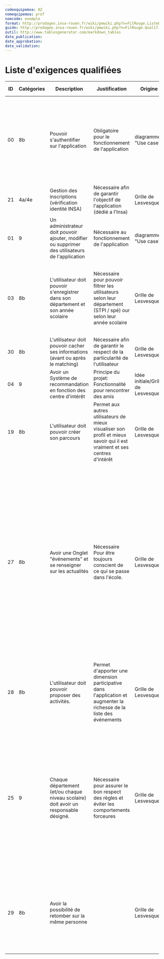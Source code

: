 ```yaml
---
codeequipemoa: 0Z
nomequipemoa: prof
nomcode: exemple
format: http://prodageo.insa-rouen.fr/wiki/pmwiki.php?n=FilRouge.ListeExigencesQualifiees 
guide: http://prodageo.insa-rouen.fr/wiki/pmwiki.php?n=FilRouge.QualifierExigence
outil: http://www.tablesgenerator.com/markdown_tables
date_publication:
date_approbation:
date_validation:
---
```


# Liste d'exigences qualifiées
| ID | Catégories | Description                                                                                     | Justification                                                                                                              | Origine                            | Critères de satisfaction                                                                                                                                                                                                                                                                                                                                                                                                                                                                  | Contentement MOA | Mécontentement MOA | Exigences Dépendantes         | Exigences conflictuelles |
|----|------------|-------------------------------------------------------------------------------------------------|----------------------------------------------------------------------------------------------------------------------------|------------------------------------|-------------------------------------------------------------------------------------------------------------------------------------------------------------------------------------------------------------------------------------------------------------------------------------------------------------------------------------------------------------------------------------------------------------------------------------------------------------------------------------------|------------------|--------------------|-------------------------------|--------------------------|
| 00 | 8b         | Pouvoir s'authentifier sur l'application                                                        | Obligatoire pour le fonctionnement de l'application                                                                        | diagramme "Use case"               | Un utilisateur entrant son nom d'utilisateur et son mot de passe doit pouvoir s'authentifier. Un utilisateur entrant un nom d'utilisateur et/ou mot de passe erroné ne doit pas pouvoir s'identifier                                                                                                                                                                                                                                                                                      | 5                | 5                  | Tous les autres exigences     |                          |
| 21 | 4a/4e      | Gestion des inscriptions (vérification identité INSA)                                           | Nécessaire afin de garantir l'objectif de l'application (dédié a l'Insa)                                                   | Grille de Lesvesques               | L'utilisateur doit se connecter à l'aide de son login de l'Insa.                                                                                                                                                                                                                                                                                                                                                                                                                          | 5                | 4                  | 21;01;03;30;04;19;27;28;25;29 |                          |
| 01 | 9          | Un administrateur doit pouvoir ajouter, modifier ou supprimer des utilisateurs de l'application | Nécessaire au fonctionnement de l'application                                                                              | diagramme "Use case"               |                                                                                                                                                                                                                                                                                                                                                                                                                                                                                           | 4                | 4                  |                               |                          |
| 03 | 8b         | L'utilisateur doit pouvoir s'enregistrer dans son département et son année scolaire             | Nécessaire pour pouvoir filtrer les utilisateurs selon leur département (STPI / spé) our selon leur année scolaire         | Grille de Lesvesques               | L'utilisateur doit à sa première connexion choisir son département et année scolaire. Ensuite, l'utilisateur aura accès au contenu relatif à son département.                                                                                                                                                                                                                                                                                                                             | 5                | 4                  | 04;25                         | 00                       |
| 30 | 8b         | L'utilisateur doit pouvoir cacher ses informations (avant ou après le matching)                 | Nécessaire afin de garantir le respect de la particularité de l'utilisateur                                                | Grille de Lesvesques               |                                                                                                                                                                                                                                                                                                                                                                                                                                                                                           | 4                | 2                  |                               |                          |
| 04 | 9          | Avoir un Système de recommandation en fonction des centre d'intérêt                             | Principe du projet: Fonctionnalité pour rencontrer des amis                                                                | Idée initiale/Grille de Lesvesques |                                                                                                                                                                                                                                                                                                                                                                                                                                                                                           | 4                | 3                  | 29                            | 00;03                    |
| 19 | 8b         | L'utilisateur doit pouvoir créer son parcours                                                   | Permet aux autres utilisateurs de mieux visualiser son profil et mieux savoir qui il est vraiment et ses centres d'intérêt | Grille de Lesvesques               | Un utilisateur enregistré et confirmé doit pouvoir créer son espace personnel et ajouter une ou plusieurs photos de lui.                                                                                                                                                                                                                                                                                                                                                                  | 3                | 1                  |                               |                          |
| 27 | 8b         | Avoir une Onglet "événements" et se renseigner sur les actualités                               | Nécessaire Pour être toujours conscient de ce qui se passe dans l'école.                                                   | Grille de Lesvesques               | Un utilisateur enregistré et confirmé doit pouvoir accéder aux différentes activités reliés à son école (et/ou particulièrement son département) et participer. Il doit pouvoir faire défiler une liste contenant les titres et les dates des événements (et éventuellement les photos) des activités qui vont se passer pendant ces événements. En cliquant sur un événement , il doit pouvoir voir s'afficher une page contenant les utilisateurs qui vont participer a cet événement.. | 4                | 3                  |                               |                          |
| 28 | 8b         | L'utilisateur doit pouvoir proposer des activités.                                              | Permet d'apporter une dimension participative dans l'application et augmenter la richesse de la liste des événements       | Grille de Lesvesques               | L'utilisateur peut proposer des ajouts ou modifications à la liste des événements.                                                                                                                                                                                                                                                                                                                                                                                                        | 5                | 4                  |                               |                          |
| 25 | 9          | Chaque département (et/ou chaque niveau scolaire) doit avoir un responsable désigné.            | Nécessaire pour assurer le bon respect des règles et éviter les comportements forceures                                    | Grille de Lesvesques               | un utilisateur doit pouvoir être désigné par un administrateur comme responsable d'un département. Il peut alors signaler des abus en cas de comportement inapproprié pour éviter de mauvaises rencontres, vérifier que les nouvelles demandes d'enregistrement proviennent bien des étudiants de même département.                                                                                                                                                                       | 4                | 4                  |                               | 03                       |
| 29 | 8b         | Avoir la possibilité de retomber sur la même personne                                           |                                                                                                                            | Grille de Lesvesques               | Un utilisateur peut revoir le profil de quelqu'un si cette personne a supprimé son compte puis décidé de revenir, ou si vous avez "swipé" dans une zone avec peu de réseau.                                                                                                                                                                                                                                                                                                               | 2                | 1                  |                               |                          |
